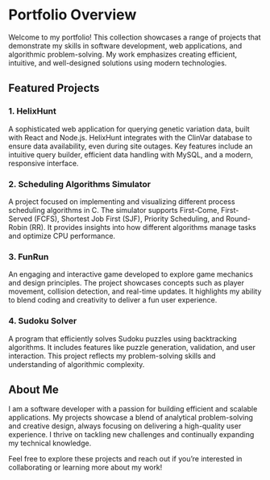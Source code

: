 # Portfolio Overview

Welcome to my portfolio! This collection showcases a range of projects that demonstrate my skills in software development, web applications, and algorithmic problem-solving. My work emphasizes creating efficient, intuitive, and well-designed solutions using modern technologies.

## Featured Projects

### 1. HelixHunt
A sophisticated web application for querying genetic variation data, built with React and Node.js. HelixHunt integrates with the ClinVar database to ensure data availability, even during site outages. Key features include an intuitive query builder, efficient data handling with MySQL, and a modern, responsive interface.

### 2. Scheduling Algorithms Simulator
A project focused on implementing and visualizing different process scheduling algorithms in C. The simulator supports First-Come, First-Served (FCFS), Shortest Job First (SJF), Priority Scheduling, and Round-Robin (RR). It provides insights into how different algorithms manage tasks and optimize CPU performance.

### 3. FunRun
An engaging and interactive game developed to explore game mechanics and design principles. The project showcases concepts such as player movement, collision detection, and real-time updates. It highlights my ability to blend coding and creativity to deliver a fun user experience.

### 4. Sudoku Solver
A program that efficiently solves Sudoku puzzles using backtracking algorithms. It includes features like puzzle generation, validation, and user interaction. This project reflects my problem-solving skills and understanding of algorithmic complexity.

## About Me
I am a software developer with a passion for building efficient and scalable applications. My projects showcase a blend of analytical problem-solving and creative design, always focusing on delivering a high-quality user experience. I thrive on tackling new challenges and continually expanding my technical knowledge.

Feel free to explore these projects and reach out if you’re interested in collaborating or learning more about my work!
